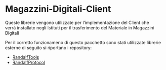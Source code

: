 Magazzini-Digitali-Client
=========================

Queste librerie vengono utilizzate per l'implementazione del Client che verrà installato negli Istituti per il trasferimento del Materiale in Magazzini Digitali

Per il corretto funzionameno di questo pacchetto sono stati utilizzate librerie esterne di seguito si riportano i repository:
* [RandalfTools](https://github.com/RandalfMx/RandalfTools)
* [RandalfProtocol](https://github.com/RandalfMx/RandalfProtocol)
